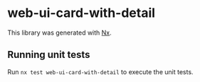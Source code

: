 # web-ui-card-with-detail

This library was generated with [Nx](https://nx.dev).

## Running unit tests

Run `nx test web-ui-card-with-detail` to execute the unit tests.
